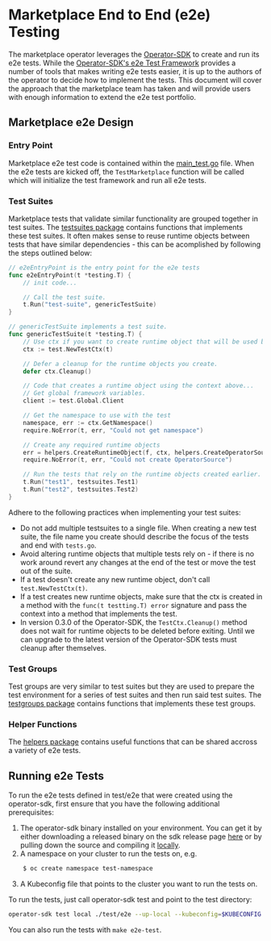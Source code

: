 # Marketplace End to End (e2e) Testing

The marketplace operator leverages the [Operator-SDK](https://github.com/operator-framework/operator-sdk/) to create and run its e2e tests. While the [Operator-SDK's e2e Test Framework](https://github.com/operator-framework/operator-sdk/blob/master/doc/test-framework/writing-e2e-tests.md) provides a number of tools that makes writing e2e tests easier, it is up to the authors of the operator to decide how to implement the tests. This document will cover the approach that the marketplace team has taken and will provide users with enough information to extend the e2e test portfolio.

## Marketplace e2e Design

### Entry Point

Marketplace e2e test code is contained within the [main_test.go](../test/e2e/main_test.go) file. When the e2e tests are kicked off, the `TestMarketplace` function will be called which will initialize the test framework and run all e2e tests.

### Test Suites

Marketplace tests that validate similar functionality are grouped together in test suites. The [testsuites package](../test/testsuites) contains functions that implements these test suites. It often makes sense to reuse runtime objects between tests that have similar dependencies - this can be acomplished by following the steps outlined below:

```go
// e2eEntryPoint is the entry point for the e2e tests
func e2eEntryPoint(t *testing.T) {
    // init code...

    // Call the test suite.
    t.Run("test-suite", genericTestSuite)
}

// genericTestSuite implements a test suite.
func genericTestSuite(t *testing.T) {
    // Use ctx if you want to create runtime object that will be used by tests in the test suite.
    ctx := test.NewTestCtx(t)

    // Defer a cleanup for the runtime objects you create.
    defer ctx.Cleanup()

    // Code that creates a runtime object using the context above...
    // Get global framework variables.
	client := test.Global.Client

    // Get the namespace to use with the test
    namespace, err := ctx.GetNamespace()
	require.NoError(t, err, "Could not get namespace")

    // Create any required runtime objects
    err = helpers.CreateRuntimeObject(f, ctx, helpers.CreateOperatorSourceDefinition(name, namespace))
    require.NoError(t, err, "Could not create OperatorSource")

    // Run the tests that rely on the runtime objects created earlier.
    t.Run("test1", testsuites.Test1)
    t.Run("test2", testsuites.Test2)
}
```

Adhere to the following practices when implementing your test suites:

* Do not add multiple testsuites to a single file. When creating a new test suite, the file name you create should describe the focus of the tests and end with `tests.go`.
* Avoid altering runtime objects that multiple tests rely on - if there is no work around revert any changes at the end of the test or move the test out of the suite.
* If a test doesn't create any new runtime object, don't call `test.NewTestCtx(t)`.
* If a test creates new runtime objects, make sure that the ctx is created in a method with the `func(t testting.T) error` signature and pass the context into a method that implements the test.
* In version 0.3.0 of the Operator-SDK, the `TestCtx.Cleanup()` method does not wait for runtime objects to be deleted before exiting. Until we can upgrade to the latest version of the Operator-SDK tests must cleanup after themselves.

### Test Groups

Test groups are very similar to test suites but they are used to prepare the test environment for a series of test suites and then run said test suites. The [testgroups package](../test/testgroups) contains functions that implements these test groups.

### Helper Functions

The [helpers package](../test/helpers) contains useful functions that can be shared accross a variety of e2e tests.

## Running e2e Tests

To run the e2e tests defined in test/e2e that were created using the operator-sdk, first ensure that you have the following additional prerequisites:

1. The operator-sdk binary installed on your environment. You can get it by either downloading a released binary on the sdk release page [here](https://github.com/operator-framework/operator-sdk/releases/) or by pulling down the source and compiling it [locally](https://github.com/operator-framework/operator-sdk).
2. A namespace on your cluster to run the tests on, e.g.
```bash
    $ oc create namespace test-namespace
```
3. A Kubeconfig file that points to the cluster you want to run the tests on.

To run the tests, just call operator-sdk test and point to the test directory:

```bash
operator-sdk test local ./test/e2e --up-local --kubeconfig=$KUBECONFIG --namespace $TEST_NAMESPACE
```

You can also run the tests with `make e2e-test`.
